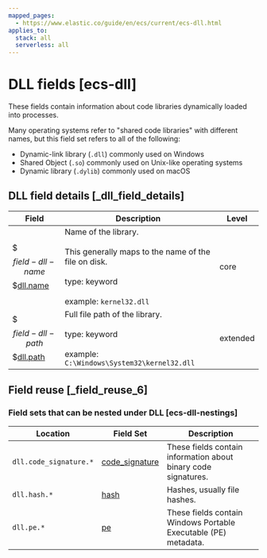 ```yaml
---
mapped_pages:
  - https://www.elastic.co/guide/en/ecs/current/ecs-dll.html
applies_to:
  stack: all
  serverless: all
---
```


# DLL fields [ecs-dll]

These fields contain information about code libraries dynamically loaded into processes.

Many operating systems refer to "shared code libraries" with different names, but this field set refers to all of the following:

* Dynamic-link library (`.dll`) commonly used on Windows
* Shared Object (`.so`) commonly used on Unix-like operating systems
* Dynamic library (`.dylib`) commonly used on macOS


## DLL field details [_dll_field_details]

| Field | Description | Level |
| --- | --- | --- |
| $$$field-dll-name$$$[dll.name](#field-dll-name) | Name of the library.<br><br>This generally maps to the name of the file on disk.<br><br>type: keyword<br><br>example: `kernel32.dll`<br> | core |
| $$$field-dll-path$$$[dll.path](#field-dll-path) | Full file path of the library.<br><br>type: keyword<br><br>example: `C:\Windows\System32\kernel32.dll`<br> | extended |


## Field reuse [_field_reuse_6]


### Field sets that can be nested under DLL [ecs-dll-nestings]

| Location | Field Set | Description |
| --- | --- | --- |
| `dll.code_signature.*` | [code_signature](/reference/ecs-code_signature.md) | These fields contain information about binary code signatures. |
| `dll.hash.*` | [hash](/reference/ecs-hash.md) | Hashes, usually file hashes. |
| `dll.pe.*` | [pe](/reference/ecs-pe.md) | These fields contain Windows Portable Executable (PE) metadata. |

